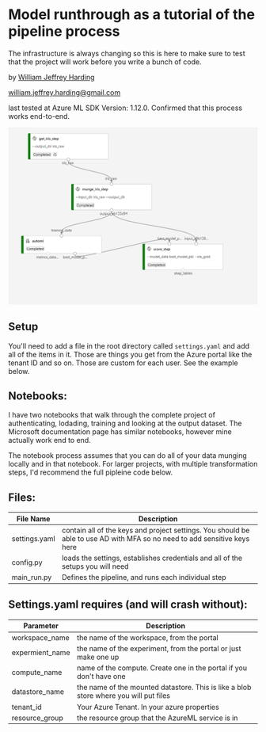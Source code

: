 # Model runthrough as a tutorial of the pipeline process
The infrastructure is always changing so this is here to make sure to test that the project will work before you write a bunch of code. 

by [William Jeffrey Harding](https://www.linkedin.com/in/hardingwilliam/)

william.jeffrey.harding@gmail.com 

last tested at Azure ML SDK Version:  1.12.0. Confirmed that this process works end-to-end. 

![pipline diagram](images/rundiagram.png)

## Setup
You'll need to add a file in the root directory called `settings.yaml` and add all of the items in it. Those are things you get from the Azure portal like the tenant ID and so on. Those are custom for each user. See the example below.

## Notebooks:
I have two notebooks that walk through the complete project of authenticating, lodading, training and looking at the output dataset. The Microsoft documentation page has similar notebooks, however mine actually work end to end. 

The notebook process assumes that you can do all of your data munging locally and in that notebook. For larger projects, with multiple transformation steps, I'd recommend the full pipleine code below. 

## Files: 

| File Name | Description |
| --- | --- |
| settings.yaml | contain all of the keys and project settings. You should be able to use AD with MFA so no need to add sensitive keys here |
| config.py | loads the settings, establishes credentials and all of the setups you will need |
| main_run.py | Defines the pipeline, and runs each individual step |


## Settings.yaml requires (and will crash without):
| Parameter | Description |
| --- | --- |
| workspace_name | the name of the workspace, from the portal |
| expermient_name | the name of the experiment, from the portal or just make one up |
| compute_name | name of the compute. Create one in the portal if you don't have one |
| datastore_name | the name of the mounted datastore. This is like a blob store where you will put files |
| tenant_id | Your Azure Tenant. In your azure properties |
| resource_group | the resource group that the AzureML service is in |
